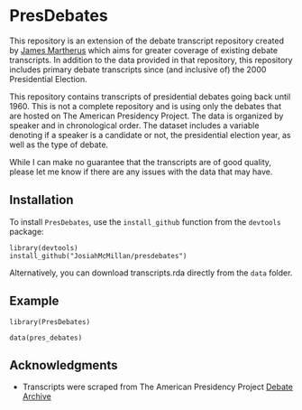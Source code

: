 # PresDebates
This repository is an extension of the debate transcript repository created by [James Martherus](https://github.com/jamesmartherus/debates) which aims for greater coverage of existing debate transcripts. In addition to the data provided in that repository, this repository includes primary debate transcripts since (and inclusive of) the 2000 Presidential Election.

This repository contains transcripts of presidential debates going back until 1960. This is not a complete repository and is using only the debates that are hosted on The American Presidency Project. The data is organized by speaker and in chronological order. The dataset includes a variable denoting if a speaker is a candidate or not, the presidential election year, as well as the type of debate.

While I can make no guarantee that the transcripts are of good quality, please let me know if there are any issues with the data that may have.

## Installation

To install `PresDebates`, use the `install_github` function from the `devtools` package:

```
library(devtools)
install_github("JosiahMcMillan/presdebates")
```

Alternatively, you can download transcripts.rda directly from the `data` folder. 

## Example

```
library(PresDebates)

data(pres_debates) 
```

## Acknowledgments

- Transcripts were scraped from The American Presidency Project [Debate Archive](https://www.presidency.ucsb.edu/documents/presidential-documents-archive-guidebook/presidential-campaigns-debates-and-endorsements-0)